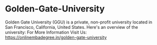 # Golden-Gate-University
Golden Gate University (GGU) is a private, non-profit university located in San Francisco, California, United States. Here's an overview of the university: For More Information Visit Us: https://onlinembadegree.in/golden-gate-university
